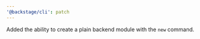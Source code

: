 ```yaml
---
'@backstage/cli': patch
---
```


Added the ability to create a plain backend module with the `new` command.
